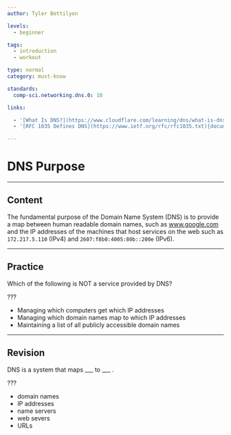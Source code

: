 ```yaml
---
author: Tyler Bettilyon

levels:
  - beginner

tags:
  - introduction
  - workout

type: normal
category: must-know

standards:
  comp-sci.networking.dns.0: 10

links:

  - '[What Is DNS?](https://www.cloudflare.com/learning/dns/what-is-dns/){article}'
  - '[RFC 1035 Defines DNS](https://www.ietf.org/rfc/rfc1035.txt){documentation}'

---
```

# DNS Purpose
---
## Content

The fundamental purpose of the Domain Name System (DNS) is to provide a map between human readable domain names, such as www.google.com and the IP addresses of the machines that host services on the web such as `172.217.5.110` (IPv4) and `2607:f8b0:4005:80b::200e` (IPv6).

---
## Practice

Which of the following is NOT a service provided by DNS?

???

* Managing which computers get which IP addresses
* Managing which domain names map to which IP addresses
* Maintaining a list of all publicly accessible domain names

---
## Revision

DNS is a system that maps ___ to ___ .

???

* domain names
* IP addresses
* name servers
* web severs
* URLs
